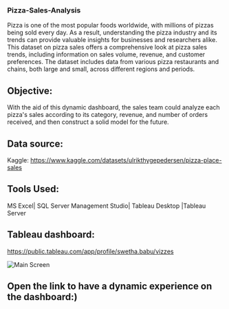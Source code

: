 ### Pizza-Sales-Analysis
Pizza is one of the most popular foods worldwide, with millions of pizzas being sold every day. As a result, understanding the pizza industry and its trends can provide valuable insights for businesses and researchers alike. This dataset on pizza sales offers a comprehensive look at pizza sales trends, including information on sales volume, revenue, and customer preferences. The dataset includes data from various pizza restaurants and chains, both large and small, across different regions and periods.

## Objective:
With the aid of this dynamic dashboard, the sales team could analyze each pizza's sales according to its category, revenue, and number of orders received, and then construct a solid model for the future.

## Data source:
Kaggle: https://www.kaggle.com/datasets/ulrikthygepedersen/pizza-place-sales

## Tools Used:
MS Excel| SQL Server Management Studio| Tableau Desktop |Tableau Server

## Tableau dashboard:
https://public.tableau.com/app/profile/swetha.babu/vizzes


![Main Screen](https://github.com/Swetha1652001/Pizza-Sales/assets/92045513/e6b300aa-bdfc-49b2-bf98-937a7bebefec)

## Open the link to have a dynamic experience on the dashboard:)
